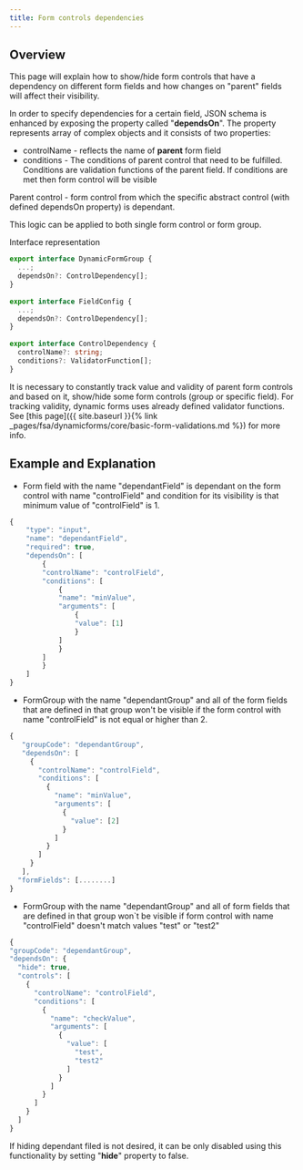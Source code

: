 ```yaml
---
title: Form controls dependencies
---
```


## Overview
This page will explain how to show/hide form controls that have a dependency on different form fields and how changes on "parent" fields will affect their visibility.

In order to specify dependencies for a certain field, JSON schema is enhanced by exposing the property called "**dependsOn**".  The property represents array of complex objects  and it consists of two properties:

- controlName - reflects the name of **parent** form field
- conditions - The conditions of parent control that need to be fulfilled. Conditions are validation functions of the parent field. If conditions are met then form control will be visible

Parent control - form control from which the specific abstract control (with defined dependsOn property) is dependant.

This logic can be applied to both single form control or form group.

Interface representation
```typescript
export interface DynamicFormGroup {
  ...;
  dependsOn?: ControlDependency[];
}
 
export interface FieldConfig {
  ...;
  dependsOn?: ControlDependency[];
}
 
export interface ControlDependency {
  controlName?: string;
  conditions?: ValidatorFunction[];
}
```

It is necessary to constantly track value and validity of parent form controls and based on it, show/hide some form controls (group or specific field). For tracking validity, dynamic forms uses already defined validator functions. See [this page]({{ site.baseurl }}{% link _pages/fsa/dynamicforms/core/basic-form-validations.md %}) for more info.

## Example and Explanation

- Form field with the name "dependantField" is dependant on the form control with name "controlField" and condition for its visibility is that minimum value of "controlField" is 1.
```typescript
{
    "type": "input",
    "name": "dependantField",
    "required": true,
    "dependsOn": [
        {
        "controlName": "controlField",
        "conditions": [
            {
            "name": "minValue",
            "arguments": [
                {
                "value": [1]
                }
            ]
            }
        ]
        }
    ]
}
```
- FormGroup with the name "dependantGroup" and all of the form fields that are defined in that group won't be visible if the form control with name "controlField" is not equal or higher than 2.
```typescript
{
   "groupCode": "dependantGroup",
   "dependsOn": [
     {
       "controlName": "controlField",
       "conditions": [
         {
           "name": "minValue",
           "arguments": [
             {
               "value": [2]
             }
           ]
         }
       ]
     }
   ],
  "formFields": [........]
}
```
- FormGroup with the name "dependantGroup" and all of form fields that are defined in that group won`t be visible if form control with name "controlField" doesn't match values "test" or "test2"
```typescript
{
"groupCode": "dependantGroup",
"dependsOn": {
  "hide": true,
  "controls": [
    {
      "controlName": "controlField",
      "conditions": [
        {
          "name": "checkValue",
          "arguments": [
            {
              "value": [
                "test",
                "test2"
              ]
            }
          ]
        }
      ]
    }
  ]
}
```

If hiding dependant filed is not desired, it can be only disabled using this functionality by setting "**hide**" property to false.